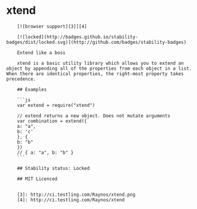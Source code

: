 # xtend

        [![browser support][3]][4]

        [![locked](http://badges.github.io/stability-badges/dist/locked.svg)](http://github.com/badges/stability-badges)

        Extend like a boss

        xtend is a basic utility library which allows you to extend an object by appending all of the properties from each object in a list. When there are identical properties, the right-most property takes precedence.

        ## Examples

        ```js
        var extend = require("xtend")

        // extend returns a new object. Does not mutate arguments
        var combination = extend({
        a: "a",
        b: 'c'
        }, {
        b: "b"
        })
        // { a: "a", b: "b" }
        ```

        ## Stability status: Locked

        ## MIT Licenced


        [3]: http://ci.testling.com/Raynos/xtend.png
        [4]: http://ci.testling.com/Raynos/xtend
